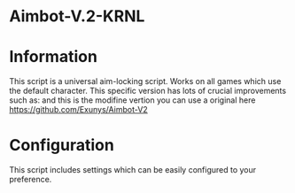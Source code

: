# Aimbot-V.2-KRNL
# Information
This script is a universal aim-locking script. Works on all games which use the default character. This specific version has lots of crucial improvements such as:
and this is the modifine vertion you can use a original here
https://github.com/Exunys/Aimbot-V2

# Configuration
This script includes settings which can be easily configured to your preference.
